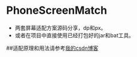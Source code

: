 # PhoneScreenMatch
* 两套屏幕适配方案源码分享，dp和px。  
* 或者在项目中直接使用已经打包好的jar和bat工具。  

##适配原理和用法请参考[我的csdn博客](http://blog.csdn.net/fesdgasdgasdg/article/details/52325590 "适配方案详解")
